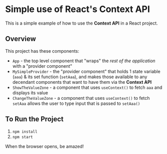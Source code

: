 # Simple use of React's Context API

This is a simple example of how to use the **Context API** in a React project.

## Overview
This project has these components:
* `App` - the top level component that "wraps" the _rest of the application_ with a "provider component"
* `MySimpleProvider` - the "provider component" that holds 1 state variable (`aaa`) & its set function (`setAaa`), and makes those available to any decendant components that want to have them via the **Context API**
* `ShowTheValueZone` - a component that uses `useContext()` to fetch `aaa` and displays its value
* `ChangeTheValueZone` - a component that uses `useContext()` to fetch `setAaa` allows the user to type input that is passed to `setAaa()`

## To Run the Project
1. `npm install`
1. `npm start`

When the browser opens, be amazed!